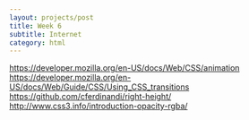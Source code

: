 ```yaml
---
layout: projects/post
title: Week 6
subtitle: Internet
category: html
---
```


https://developer.mozilla.org/en-US/docs/Web/CSS/animation
https://developer.mozilla.org/en-US/docs/Web/Guide/CSS/Using_CSS_transitions
https://github.com/cferdinandi/right-height/
http://www.css3.info/introduction-opacity-rgba/
